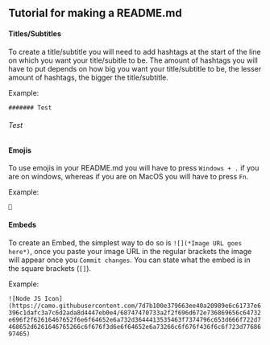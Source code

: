 ## Tutorial for making a README.md

#### Titles/Subtitles
To create a title/subtitle you will need to add hashtags at the start of the line on which you want your title/subitle to be. The amount of hashtags you will have to put depends on how big you want your title/subtitle to be, the lesser amount of hashtags, the bigger the title/subtitle.

Example:

``####### Test``
###### Test

#### Emojis
To use emojis in your README.md you will have to press `Windows + .` if you are on windows, whereas if you are on MacOS you will have to press `Fn`.

Example:

``👋``

#### Embeds
To create an Embed, the simplest way to do so is `![](*Image URL goes here*)`, once you paste your image URL in the regular brackets the image will appear once you `Commit changes`. You can state what the embed is in the square brackets (`[]`).

Example:

``![Node JS Icon](https://camo.githubusercontent.com/7d7b100e379663ee40a20989e6c61737e6396c1dafc3a7c6d2ada8d4447eb0e4/68747470733a2f2f696d672e736869656c64732e696f2f62616467652f6e6f64652e6a732d3644413535463f7374796c653d666f722d7468652d6261646765266c6f676f3d6e6f64652e6a73266c6f676f436f6c6f723d7768697465)``
